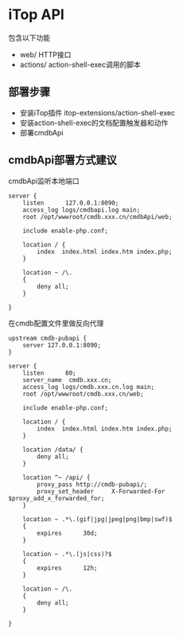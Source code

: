 # iTop API

包含以下功能
- web/ HTTP接口
- actions/ action-shell-exec调用的脚本

## 部署步骤
- 安装iTop插件 itop-extensions/action-shell-exec
- 安装action-shell-exec的文档配置触发器和动作
- 部署cmdbApi

## cmdbApi部署方式建议

cmdbApi监听本地端口

```
server {
	listen      127.0.0.1:8090;
	access_log logs/cmdbapi.log main;
	root /opt/wwwroot/cmdb.xxx.cn/cmdbApi/web;

	include enable-php.conf;

	location / {
		index  index.html index.htm index.php;
	}

	location ~ /\.
	{
		deny all;
	}

}
```

在cmdb配置文件里做反向代理

```
upstream cmdb-pubapi {
	server 127.0.0.1:8090;
}

server {
	listen      80;
	server_name  cmdb.xxx.cn;
	access_log logs/cmdb.xxx.cn.log main;
	root /opt/wwwroot/cmdb.xxx.cn/web;

	include enable-php.conf;

	location / {
		index  index.html index.htm index.php;
	}
	
	location /data/ {
		deny all;
	}
	
	location ^~ /api/ {
		proxy_pass http://cmdb-pubapi/;
		proxy_set_header     X-Forwarded-For $proxy_add_x_forwarded_for;
	}

	location ~ .*\.(gif|jpg|jpeg|png|bmp|swf)$
	{
		expires      30d;
	}

	location ~ .*\.(js|css)?$
	{
		expires      12h;
	}

	location ~ /\.
	{
		deny all;
	}

}
```
